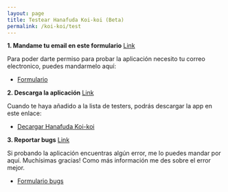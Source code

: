 ```yaml
---
layout: page
title: Testear Hanafuda Koi-koi (Beta)
permalink: /koi-koi/test
---
```


**1. Mandame tu email en este formulario** [Link](https://forms.gle/P9fzi3QFEGZzNHXe7)

Para poder darte permiso para probar la aplicación necesito tu correo electronico, puedes mandarmelo aquí: 
*   [Formulario](https://forms.gle/P9fzi3QFEGZzNHXe7)

**2. Descarga la aplicación** [Link](https://play.google.com/store/apps/details?id=com.Noge.HanafudaKoikoi)

Cuando te haya añadido a la lista de testers, podrás descargar la app en este enlace:
*   [Decargar Hanafuda Koi-koi](https://play.google.com/store/apps/details?id=com.Noge.HanafudaKoikoi)

**3. Reportar bugs** [Link](https://forms.gle/cTfwhmBJQQDTsoAd7)

Si probando la aplicación encuentras algún error, me lo puedes mandar por aquí. Muchísimas gracias!
Como más información me des sobre el error mejor.
*   [Formulario bugs](https://forms.gle/cTfwhmBJQQDTsoAd7)